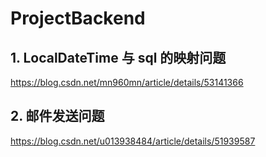# ProjectBackend
## 1. LocalDateTime 与  sql 的映射问题
https://blog.csdn.net/mn960mn/article/details/53141366
## 2. 邮件发送问题
https://blog.csdn.net/u013938484/article/details/51939587
